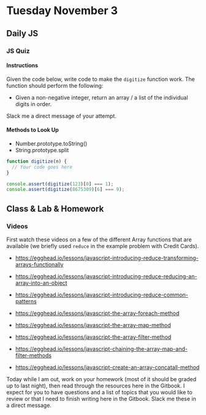 # Tuesday November 3


## Daily JS

### JS Quiz

#### Instructions

Given the code below, write code to make the `digitize` function work.
The function should perform the following:

* Given a non-negative integer, return an array / a list of the individual digits in order.

Slack me a direct message of your attempt.

#### Methods to Look Up

* Number.prototype.toString()
* String.prototype.split

```js
function digitize(n) {
  // Your code goes here
}

console.assert(digitize(123)[0] === 1);
console.assert(digitize(8675309)[6] === 9);
```

## Class & Lab & Homework

### Videos

First watch these videos on a few of the different Array functions that are available (we briefly used `reduce` in the example problem with Credit Cards).

* https://egghead.io/lessons/javascript-introducing-reduce-transforming-arrays-functionally
* https://egghead.io/lessons/javascript-introducing-reduce-reducing-an-array-into-an-object
* https://egghead.io/lessons/javascript-introducing-reduce-common-patterns

* https://egghead.io/lessons/javascript-the-array-foreach-method
* https://egghead.io/lessons/javascript-the-array-map-method
* https://egghead.io/lessons/javascript-the-array-filter-method
* https://egghead.io/lessons/javascript-chaining-the-array-map-and-filter-methods
* https://egghead.io/lessons/javascript-create-an-array-concatall-method

Today while I am out, work on your homework (most of it should be graded up to last night), then read through the resources here in the Gitbook.
I expect for you to have questions and a list of topics that you would like to review or that I need to finish writing here in the Gitbook.
Slack me these in a direct message.
